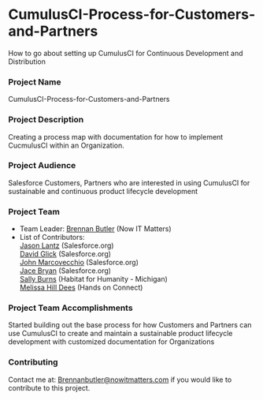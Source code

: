 # CumulusCI-Process-for-Customers-and-Partners
How to go about setting up CumulusCI for Continuous Development and Distribution

### Project Name
CumulusCI-Process-for-Customers-and-Partners

### Project Description
Creating a process map with documentation for how to implement CucmulusCI within an Organization.

### Project Audience
Salesforce Customers, Partners who are interested in using CumulusCI for sustainable and continuous product lifecycle development

### Project Team

* Team Leader:
      [Brennan Butler](https://github.com/brennanbutlerRAD) (Now IT Matters)
* List of Contributors: <br>
[Jason Lantz](https://github.com/jlantz) (Salesforce.org)<br>
[David Glick](https://github.com/davisagli)
(Salesforce.org)<br>
[John Marcovecchio](https://github.com/johnmarco) (Salesforce.org)<br>
[Jace Bryan](https://github.com/jacebryan) (Salesforce.org)<br>
[Sally Burns](https://github.com/sallyb) (Habitat for Humanity - Michigan)<br>
[Melissa Hill Dees](https://github.com/melissahilldees) (Hands on Connect)

### Project Team Accomplishments
Started building out the base process for how Customers and Partners can use CumulusCI to create and maintain a sustainable product lifecycle development with customized documentation for Organizations 

### Contributing
Contact me at: Brennanbutler@nowitmatters.com if you would like to contribute to this project. 
